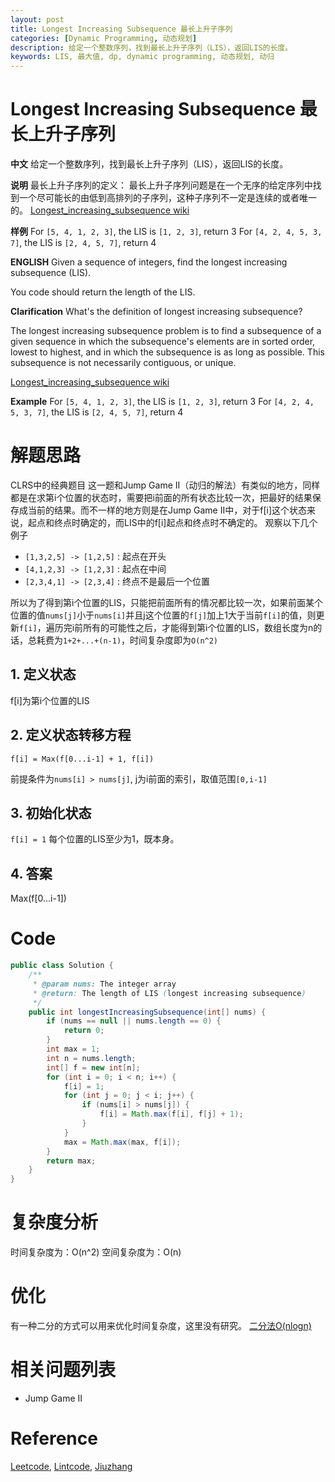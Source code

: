 ```yaml
---
layout: post
title: Longest Increasing Subsequence 最长上升子序列
categories: [Dynamic Programming, 动态规划]
description: 给定一个整数序列，找到最长上升子序列（LIS），返回LIS的长度。
keywords: LIS, 最大值, dp, dynamic programming, 动态规划, 动归
---
```


# Longest Increasing Subsequence 最长上升子序列
**中文**
给定一个整数序列，找到最长上升子序列（LIS），返回LIS的长度。

**说明**
最长上升子序列的定义：
最长上升子序列问题是在一个无序的给定序列中找到一个尽可能长的由低到高排列的子序列，这种子序列不一定是连续的或者唯一的。
[Longest_increasing_subsequence wiki](https://en.wikipedia.org/wiki/Longest_increasing_subsequence)

**样例**
For `[5, 4, 1, 2, 3]`, the LIS is `[1, 2, 3]`, return 3
For `[4, 2, 4, 5, 3, 7]`, the LIS is `[2, 4, 5, 7]`, return 4

**ENGLISH**
Given a sequence of integers, find the longest increasing subsequence (LIS).

You code should return the length of the LIS.

**Clarification**
What's the definition of longest increasing subsequence?

The longest increasing subsequence problem is to find a subsequence of a given sequence in which the subsequence's elements are in sorted order, lowest to highest, and in which the subsequence is as long as possible. This subsequence is not necessarily contiguous, or unique.

[Longest_increasing_subsequence wiki](https://en.wikipedia.org/wiki/Longest_increasing_subsequence)

**Example**
For `[5, 4, 1, 2, 3]`, the LIS is `[1, 2, 3]`, return 3
For `[4, 2, 4, 5, 3, 7]`, the LIS is `[2, 4, 5, 7]`, return 4



# 解题思路
CLRS中的经典题目
这一题和Jump Game II（动归的解法）有类似的地方，同样都是在求第i个位置的状态时，需要把i前面的所有状态比较一次，把最好的结果保存成当前的结果。而不一样的地方则是在Jump Game II中，对于f[i]这个状态来说，起点和终点时确定的，而LIS中的f[i]起点和终点时不确定的。
观察以下几个例子

* `[1,3,2,5] -> [1,2,5]` : 起点在开头
* `[4,1,2,3] -> [1,2,3]` : 起点在中间
* `[2,3,4,1] -> [2,3,4]` : 终点不是最后一个位置

所以为了得到第i个位置的LIS，只能把前面所有的情况都比较一次，如果前面某个位置的值`nums[j]`小于`nums[i]`并且j这个位置的`f[j]`加上1大于当前`f[i]`的值，则更新`f[i]`，遍历完i前所有的可能性之后，才能得到第i个位置的LIS，数组长度为n的话，总耗费为`1+2+...+(n-1)`，时间复杂度即为`O(n^2)`

## 1. 定义状态
f[i]为第i个位置的LIS

## 2. 定义状态转移方程
```
f[i] = Max(f[0...i-1] + 1, f[i])
```
前提条件为`nums[i] > nums[j]`, j为i前面的索引，取值范围`[0,i-1]`

## 3. 初始化状态
`f[i] = 1`
每个位置的LIS至少为1，既本身。

## 4. 答案
Max(f[0...i-1])

# Code
```java
public class Solution {
    /**
     * @param nums: The integer array
     * @return: The length of LIS (longest increasing subsequence)
     */
    public int longestIncreasingSubsequence(int[] nums) {
        if (nums == null || nums.length == 0) {
            return 0;
        }
        int max = 1;
        int n = nums.length;
        int[] f = new int[n];
        for (int i = 0; i < n; i++) {
            f[i] = 1;
            for (int j = 0; j < i; j++) {
                if (nums[i] > nums[j]) {
                    f[i] = Math.max(f[i], f[j] + 1);
                }
            }
            max = Math.max(max, f[i]);
        }
        return max;
    }
}
```

# 复杂度分析
时间复杂度为：O(n^2)
空间复杂度为：O(n)

# 优化
有一种二分的方式可以用来优化时间复杂度，这里没有研究。
[二分法O(nlogn)](http://www.jiuzhang.com/solutions/longest-increasing-subsequence/)


# 相关问题列表 
* Jump Game II

# Reference 
[Leetcode](https://leetcode.com/), [Lintcode](http://www.lintcode.com/), [Jiuzhang](http://www.jiuzhang.com)


